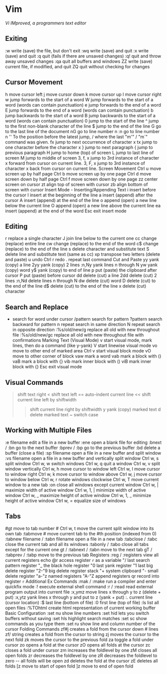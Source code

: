 # Vim

*Vi IMproved, a programmers text editor*

##  Exiting

:w  write (save) the file, but don't exit
:wq	write (save) and quit
:x  write (save) and quit
:q  quit (fails if there are unsaved changes)
:q!	quit and throw away unsaved changes
:qa	quit all buffers and windows
ZZ  write (save) current file, if modified, and quit
ZQ  quit without checking for changes


## Cursor Movement

h   move cursor left
j   move cursor down
k   move cursor up
l   move cursor right
w   jump forwards to the start of a word
W   jump forwards to the start of a word (words can contain punctuation)
e   jump forwards to the end of a word
E   jump forwards to the end of a word (words can contain punctuation)
b   jump backwards to the start of a word
B   jump backwards to the start of a word (words can contain punctuation)
0   jump to the start of the line
^   jump to the first non-blank character of the line
$   jump to the end of the line
G   go to the last line of the document
nG  go to line number n
:n  go to line number n
''  To the position before the latest jump, / where the last "m'" / "m`" command was given.
fx  jump to next occurrence of character x
tx  jump to one character before the character x
}   jump to next paragraph
{   jump to previous paragraph
H   jump to home (top) of screen
L   jump to last line of screen
M   jump to middle of screen
3, f, x	    jump to 3rd instance of character x forward from cursor on current line.
3, F, x	    jump to 3rd instance of character x back from cursor on current line.
Screen Movement
Ctrl u	move screen up by half page
Ctrl b	move screen up by one page
Ctrl d	move screen down by half page
Ctrl f	move screen down by one page
zz  center screen on cursor
zt  align top of screen with cursor
zb  align bottom of screen with cursor
Insert Mode - Inserting/Appending Text
i   insert before the cursor
I   insert at the beginning of the line
a   insert (append) after the cursor
A   insert (append) at the end of the line
o   append (open) a new line below the current line
O   append (open) a new line above the current line
ea  insert (append) at the end of the word
Esc	exit insert mode


## Editing

r   replace a single character
J   join line below to the current one
cc  change (replace) entire line
cw  change (replace) to the end of the word
c$  change (replace) to the end of the line
s   delete character and substitute text
S   delete line and substitute text (same as cc)
xp  transpose two letters (delete and paste)
u   undo
Ctrl r	redo
.   repeat last command
Cut and Paste
yy  yank (copy) a line
2yy	yank (copy) 2 lines
:n,Ny	yank lines n through N
yw  yank (copy) word
y$  yank (copy) to end of line
p   put (paste) the clipboard after cursor
P   put (paste) before cursor
dd  delete (cut) a line
2dd	delete (cut) 2 lines
:n,Nd	delete lines n through N
dw  delete (cut) word
D   delete (cut) to the end of the line
d$  delete (cut) to the end of the line
x   delete (cut) character


## Search and Replace

*   search for word under cursor
/pattern    search for pattern
?pattern    search backward for pattern
n   repeat search in same direction
N   repeat search in opposite direction
:%s/old/new/g	replace all old with new throughout file
:%s/old/new/gc	replace all old with new throughout file with confirmations
Marking Text (Visual Mode)
v   start visual mode, mark lines, then do a command (like y-yank)
V   start linewise visual mode
vo  move to other end of marked area
Ctrl v	start visual block mode
vO  move to other corner of block
vaw	mark a word
vab	mark a block with ()
vaB	mark a block with {}
vib	mark inner block with ()
viB	mark inner block with {}
Esc	exit visual mode


## Visual Commands

>   shift text right
<   shift text left
==  auto-indent current line
<<  shift current line left by shiftwidth
>>  shift current line right by shiftwidth
y   yank (copy) marked text
d   delete marked text
~   switch case


## Working with Multiple Files

:e filename	edit a file in a new buffer
:ene	open a blank file for editing
:bnext / :bn	go to the next buffer
:bprev / :bp	go to the previous buffer
:bd	delete a buffer (close a file)
:sp filename	open a file in a new buffer and split window
:vs filename	open a file in a new buffer and vertically split window
Ctrl w, s   split window
Ctrl w, w   switch windows
Ctrl w, q   quit a window
Ctrl w, v   split window vertically
Ctrl w, h   move cursor to window left
Ctrl w, l   move cursor to window right
Ctrl w, k   move cursor to window above
Ctrl w, j   move cursor to window below
Ctrl w, r   rotate windows clockwise
Ctrl w, T   move current window to a new tab
:on	close all windows except current window
Ctrl w, |   maximize width of active window
Ctrl w, 1, |	minimize width of active window
Ctrl w, _   maximize height of active window
Ctrl w, 1, _	minimize height of active window
Ctrl w, =   equalize size of windows


## Tabs

#gt	move to tab number #
Ctrl w, t   move the current split window into its own tab
:tabmove #  move current tab to the #th position (indexed from 0)
:tabnew filename / :tabn filename   open a file in a new tab
:tabclose / :tabc   close the current tab and all its windows
:tabonly / :tabo    close all tabs except for the current one
gt / :tabnext / :tabn	move to the next tab
gT / :tabprev / :tabp	move to the previous tab
Registers
:reg / :registers   view all current registers
echo @r	    access register `r` as a variable
"/  last search pattern register
"_  the black hole register
"0  last yank register
"1  last big delete register
"2-"9	big delete register stack
"+  system clipboard
"-  small delete register
"a-"z	named registers
"A-"Z	append registers
qr  record into register `r`
Additional Ex Commands
:mak / :make	run a compiler and enter quickfix mode
:!  execute external shell command
:r / :read  read external program output into current file
:x,ymz	move lines x through y to z (delete + put)
:x,ytz	yank lines x through y and put to z (yank + put)
:.  current line (cursor location)
:$  last line (bottom of file)
:0  first line (top of file)
:ls	list all open files
:%TOhtml    create html representation of current working buffer
Basic Configuration
:set nu	    show line numbers
:set hid    lets you switch buffers without saving
:set hls    highlight search matches
:set sc	    show commands as you type them
:set ru	    show line and column number of the cursor
Folding Commands
zf#j	creates a fold from the cursor down # lines
zf/	string creates a fold from the cursor to string
zj  moves the cursor to the next fold
zk  moves the cursor to the previous fold
za  toggle a fold under cursor
zo  opens a fold at the cursor
zO  opens all folds at the cursor
zc  closes a fold under cursor
zm  increases the foldlevel by one
zM  closes all open folds
zr  decreases the foldlevel by one
zR  decreases the foldlevel to zero -- all folds will be open
zd  deletes the fold at the cursor
zE  deletes all folds
[z  move to start of open fold
]z  move to end of open fold

